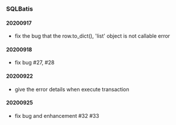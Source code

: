 ### SQLBatis

#### 20200917
- fix the bug that the row.to_dict(), 'list' object is not callable error

#### 20200918
- fix bug #27, #28

#### 20200922
- give the error details when execute transaction

#### 20200925
- fix bug and enhancement #32 #33